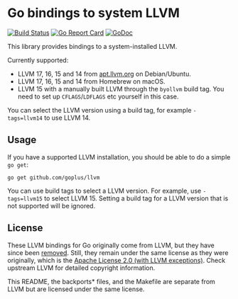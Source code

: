 # Go bindings to system LLVM

[![Build Status](https://github.com/goplus/llvm/actions/workflows/go.yml/badge.svg)](https://github.com/goplus/llvm/actions/workflows/go.yml)
[![Go Report Card](https://goreportcard.com/badge/github.com/goplus/llvm)](https://goreportcard.com/report/github.com/goplus/llvm)
[![GoDoc](https://pkg.go.dev/badge/github.com/goplus/llvm.svg)](https://pkg.go.dev/github.com/goplus/llvm)
<!--
[![GitHub release](https://img.shields.io/github/v/tag/goplus/llvm.svg?label=release)](https://github.com/goplus/llvm/releases)
[![Coverage Status](https://codecov.io/gh/goplus/llvm/branch/main/graph/badge.svg)](https://codecov.io/gh/goplus/llvm)
-->

This library provides bindings to a system-installed LLVM.

Currently supported:

  * LLVM 17, 16, 15 and 14 from [apt.llvm.org](http://apt.llvm.org/) on Debian/Ubuntu.
  * LLVM 17, 16, 15 and 14 from Homebrew on macOS.
  * LLVM 15 with a manually built LLVM through the `byollvm` build tag. You
    need to set up `CFLAGS`/`LDFLAGS` etc yourself in this case.

You can select the LLVM version using a build tag, for example `-tags=llvm14` to use LLVM 14.

## Usage

If you have a supported LLVM installation, you should be able to do a simple `go get`:

    go get github.com/goplus/llvm

You can use build tags to select a LLVM version. For example, use `-tags=llvm15` to select LLVM 15. Setting a build tag for a LLVM version that is not supported will be ignored.

## License

These LLVM bindings for Go originally come from LLVM, but they have since been [removed](https://discourse.llvm.org/t/rfc-remove-the-go-bindings/65725). Still, they remain under the same license as they were originally, which is the [Apache License 2.0 (with LLVM exceptions)](http://releases.llvm.org/9.0.0/LICENSE.TXT). Check upstream LLVM for detailed copyright information.

This README, the backports\* files, and the Makefile are separate from LLVM but are licensed under the same license.
